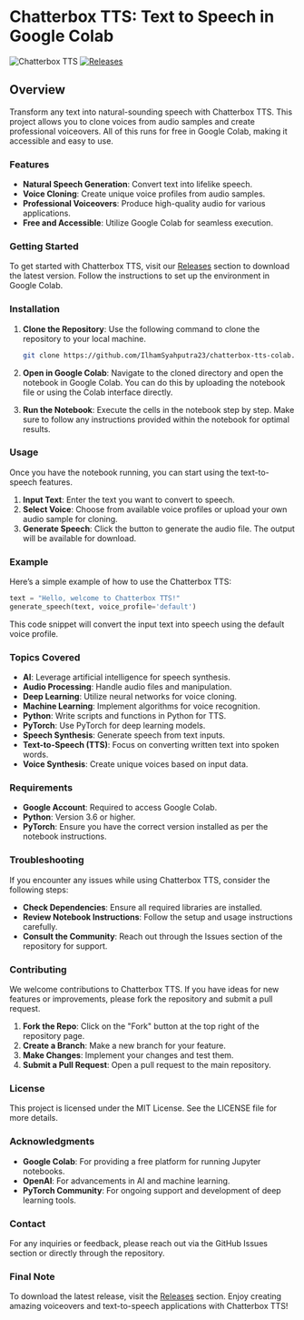 # Chatterbox TTS: Text to Speech in Google Colab

![Chatterbox TTS](https://img.shields.io/badge/Chatterbox%20TTS-v1.0-blue.svg) [![Releases](https://img.shields.io/badge/Releases-latest-orange.svg)](https://github.com/IlhamSyahputra23/chatterbox-tts-colab/releases)

## Overview

Transform any text into natural-sounding speech with Chatterbox TTS. This project allows you to clone voices from audio samples and create professional voiceovers. All of this runs for free in Google Colab, making it accessible and easy to use.

### Features

- **Natural Speech Generation**: Convert text into lifelike speech.
- **Voice Cloning**: Create unique voice profiles from audio samples.
- **Professional Voiceovers**: Produce high-quality audio for various applications.
- **Free and Accessible**: Utilize Google Colab for seamless execution.

### Getting Started

To get started with Chatterbox TTS, visit our [Releases](https://github.com/IlhamSyahputra23/chatterbox-tts-colab/releases) section to download the latest version. Follow the instructions to set up the environment in Google Colab.

### Installation

1. **Clone the Repository**: 
   Use the following command to clone the repository to your local machine.

   ```bash
   git clone https://github.com/IlhamSyahputra23/chatterbox-tts-colab.git
   ```

2. **Open in Google Colab**:
   Navigate to the cloned directory and open the notebook in Google Colab. You can do this by uploading the notebook file or using the Colab interface directly.

3. **Run the Notebook**:
   Execute the cells in the notebook step by step. Make sure to follow any instructions provided within the notebook for optimal results.

### Usage

Once you have the notebook running, you can start using the text-to-speech features. 

1. **Input Text**: Enter the text you want to convert to speech.
2. **Select Voice**: Choose from available voice profiles or upload your own audio sample for cloning.
3. **Generate Speech**: Click the button to generate the audio file. The output will be available for download.

### Example

Here’s a simple example of how to use the Chatterbox TTS:

```python
text = "Hello, welcome to Chatterbox TTS!"
generate_speech(text, voice_profile='default')
```

This code snippet will convert the input text into speech using the default voice profile.

### Topics Covered

- **AI**: Leverage artificial intelligence for speech synthesis.
- **Audio Processing**: Handle audio files and manipulation.
- **Deep Learning**: Utilize neural networks for voice cloning.
- **Machine Learning**: Implement algorithms for voice recognition.
- **Python**: Write scripts and functions in Python for TTS.
- **PyTorch**: Use PyTorch for deep learning models.
- **Speech Synthesis**: Generate speech from text inputs.
- **Text-to-Speech (TTS)**: Focus on converting written text into spoken words.
- **Voice Synthesis**: Create unique voices based on input data.

### Requirements

- **Google Account**: Required to access Google Colab.
- **Python**: Version 3.6 or higher.
- **PyTorch**: Ensure you have the correct version installed as per the notebook instructions.

### Troubleshooting

If you encounter any issues while using Chatterbox TTS, consider the following steps:

- **Check Dependencies**: Ensure all required libraries are installed.
- **Review Notebook Instructions**: Follow the setup and usage instructions carefully.
- **Consult the Community**: Reach out through the Issues section of the repository for support.

### Contributing

We welcome contributions to Chatterbox TTS. If you have ideas for new features or improvements, please fork the repository and submit a pull request. 

1. **Fork the Repo**: Click on the "Fork" button at the top right of the repository page.
2. **Create a Branch**: Make a new branch for your feature.
3. **Make Changes**: Implement your changes and test them.
4. **Submit a Pull Request**: Open a pull request to the main repository.

### License

This project is licensed under the MIT License. See the LICENSE file for more details.

### Acknowledgments

- **Google Colab**: For providing a free platform for running Jupyter notebooks.
- **OpenAI**: For advancements in AI and machine learning.
- **PyTorch Community**: For ongoing support and development of deep learning tools.

### Contact

For any inquiries or feedback, please reach out via the GitHub Issues section or directly through the repository.

### Final Note

To download the latest release, visit the [Releases](https://github.com/IlhamSyahputra23/chatterbox-tts-colab/releases) section. Enjoy creating amazing voiceovers and text-to-speech applications with Chatterbox TTS!